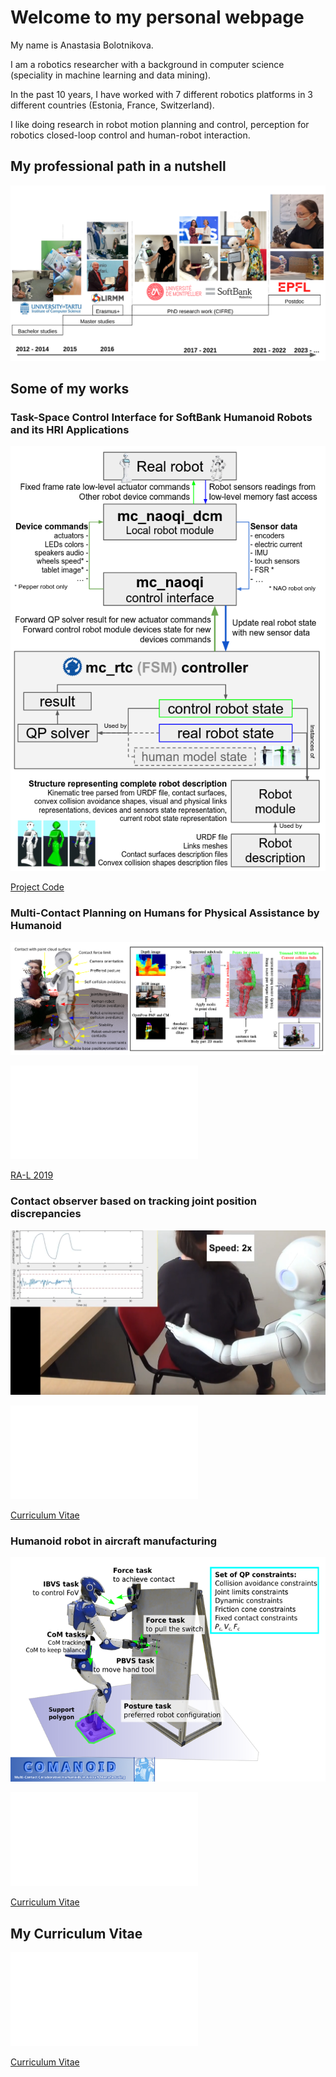 # Welcome to my personal webpage

My name is Anastasia Bolotnikova. 

I am a robotics researcher with a background in computer science (speciality in machine learning and data mining).

In the past 10 years, I have worked with 7 different robotics platforms in 3 different countries (Estonia, France, Switzerland).

I like doing research in robot motion planning and control, perception for robotics closed-loop control and human-robot interaction.



## My professional path in a nutshell

![photo](doc/photo.png "photo")


## Some of my works

### Task-Space Control Interface for SoftBank Humanoid Robots and its HRI Applications


![photo](doc/sii.png "sii")


[Project Code](https://github.com/jrl-umi3218/mc_naoqi)


### Multi-Contact Planning on Humans for Physical Assistance by Humanoid

![ral19](doc/ral19.png "ral19")

<object data="doc/RA-L2020_Bolotnikova_et_al.pdf" type="application/pdf" width="700px" height="700px">
	<embed src="doc/RA-L2020_Bolotnikova_et_al.pdf">
    	<p><a href="doc/RA-L2020_Bolotnikova_et_al.pdf">RA-L 2019</a></p>
	</embed>
</object>


### Contact observer based on tracking joint position discrepancies

[![contact](doc/contact.png)](https://www.youtube.com/watch?v=nY9zMG0EsnM "contact_observer")

<object data="doc/Ro-Man2018_Bolotnikova_et_al.pdf" type="application/pdf" width="700px" height="700px">
	<embed src="doc/Ro-Man2018_Bolotnikova_et_al.pdf">
    	<p><a href="doc/Ro-Man2018_Bolotnikova_et_al.pdf">Curriculum Vitae</a></p>
	</embed>
</object>


### Humanoid robot in aircraft manufacturing

[![case](doc/case.png)](https://www.youtube.com/watch?v=C3Y2Xc6sEY4 "case2017")

<object data="doc/CASE17_0096_FI.pdf" type="application/pdf" width="700px" height="700px">
	<embed src="doc/CASE17_0096_FI.pdf">
    	<p><a href="doc/CASE17_0096_FI.pdf">Curriculum Vitae</a></p>
	</embed>
</object>



## My Curriculum Vitae

<object data="doc/CV.pdf" type="application/pdf" width="700px" height="700px">
	<embed src="doc/CV.pdf">
    	<p><a href="doc/CV.pdf">Curriculum Vitae</a></p>
	</embed>
</object>
